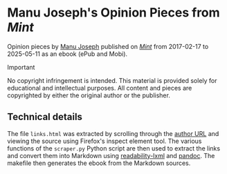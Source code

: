 # Manu Joseph's Opinion Pieces from *Mint*

Opinion pieces by [Manu Joseph][wiki] published on [*Mint*][mint] from
2017-02-17 to 2025-05-11 as an ebook (ePub and Mobi).

> [!IMPORTANT]
> No copyright infringement is intended. This material is provided solely
> for educational and intellectual purposes.  All content and pieces are
> copyrighted by either the original author or the publisher.

## Technical details

The file `links.html` was extracted by scrolling through the [author
URL][author] and viewing the source using Firefox's inspect element
tool.  The various functions of the `scraper.py` Python script are then
used to extract the links and convert them into Markdown using
[readability-lxml][] and [pandoc][].  The makefile then generates the
ebook from the Markdown sources.

[author]: https://www.livemint.com/authors/manu-joseph
[mint]: https://www.livemint.com
[pandoc]: https://pandoc.org
[readability-lxml]: https://pypi.org/project/readability-lxml
[wiki]: https://en.wikipedia.org/wiki/Manu_Joseph
